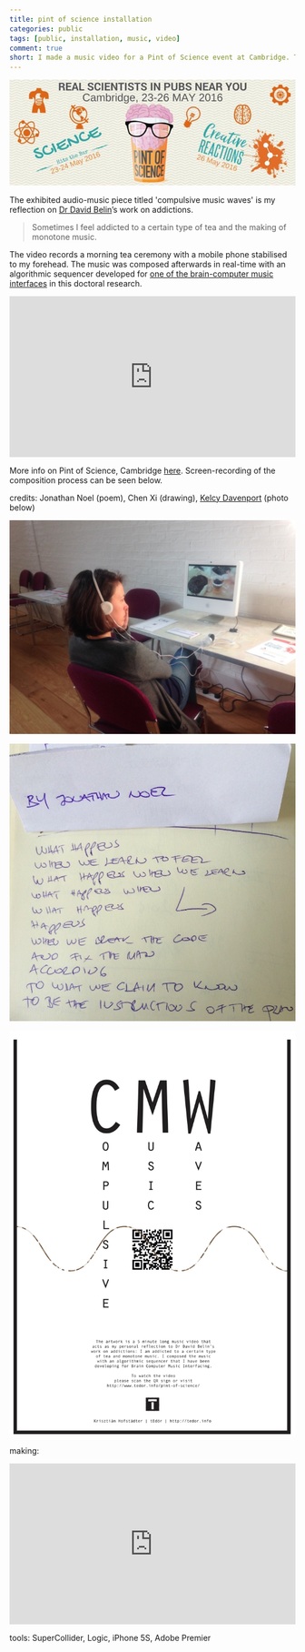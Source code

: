 ```yaml
---
title: pint of science installation
categories: public
tags: [public, installation, music, video]
comment: true
short: I made a music video for a Pint of Science event at Cambridge. The idea was to reflect on addiction, in this case my caffeine and music addiction.
---
```

![](../assets/img/2016-04-23-pint-of-science-cambridge-2016.jpg)

The exhibited audio-music piece titled 'compulsive music waves' is my reflection on [Dr David Belin](http://www.neuroscience.cam.ac.uk/directory/profile.php?davidbelin)’s work on addictions.

> Sometimes I feel addicted to a certain type of tea and the making of monotone music.

The video records a morning tea ceremony with a mobile phone stabilised to my forehead. The music was composed afterwards in real-time with an algorithmic sequencer developed for [one of the brain-computer music interfaces](/neurosky-supercollider-interface-and-audio-neurogame/) in this doctoral research.

<div style="left: 0; width: 100%; height: 0; position: relative; padding-bottom: 56.2493%;"><iframe src="https://www.youtube.com/embed/fTeJymxZoJs?rel=0&amp;showinfo=0" style="border: 0; top: 0; left: 0; width: 100%; height: 100%; position: absolute;" allowfullscreen scrolling="no"></iframe></div>

More info on Pint of Science, Cambridge [here](https://pintofscience.co.uk/event/hacking-the-brain-smart-drugs-and-addiction). Screen-recording of the composition process can be seen below.

credits: Jonathan Noel (poem), Chen Xi (drawing), [Kelcy Davenport](http://www.kelcydavenport.com/) (photo below)

![](../assets/img/2016-04-23-pint-of-science-installation.jpg)

![](../assets/img/2016-04-23-pint-of-science-jonathan-noel-what-happens.jpg)

![](../assets/img/2016-04-23-pint-of-science-installation-poster.jpg)

making:

<div style="left: 0; width: 100%; height: 0; position: relative; padding-bottom: 56.2493%;"><iframe src="https://www.youtube.com/embed/82js1ncB4AM?rel=0&amp;showinfo=0" style="border: 0; top: 0; left: 0; width: 100%; height: 100%; position: absolute;" allowfullscreen scrolling="no"></iframe></div>

tools: SuperCollider, Logic, iPhone 5S, Adobe Premier
